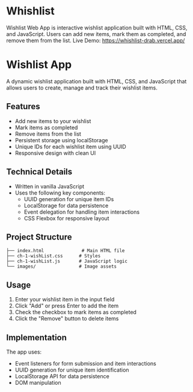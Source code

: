 # Whishlist
Wishlist Web App
is interactive wishlist application built with HTML, CSS, and JavaScript. Users can add new items, mark them as completed, and remove them from the list.
Live Demo: https://whishlist-drab.vercel.app/

# Wishlist App

A dynamic wishlist application built with HTML, CSS, and JavaScript that allows users to create, manage and track their wishlist items.

## Features

- Add new items to your wishlist
- Mark items as completed
- Remove items from the list 
- Persistent storage using localStorage
- Unique IDs for each wishlist item using UUID
- Responsive design with clean UI

## Technical Details

- Written in vanilla JavaScript
- Uses the following key components:
  - UUID generation for unique item IDs
  - LocalStorage for data persistence
  - Event delegation for handling item interactions
  - CSS Flexbox for responsive layout

## Project Structure

```
├── index.html              # Main HTML file
├── ch-1-wishList.css      # Styles
├── ch-1-wishList.js       # JavaScript logic
└── images/                # Image assets
```

## Usage

1. Enter your wishlist item in the input field
2. Click "Add" or press Enter to add the item
3. Check the checkbox to mark items as completed
4. Click the "Remove" button to delete items

## Implementation

The app uses:
- Event listeners for form submission and item interactions
- UUID generation for unique item identification
- LocalStorage API for data persistence
- DOM manipulation
